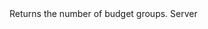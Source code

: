 <function name="GetNumBudgetGroups" parent="vprof" type="libraryfunc">
	<description>
		Returns the number of budget groups.
	</description>
	<realm>Server</realm>
	<rets>
		<ret name="budgetGroups" type="number"></ret>
	</rets>
</function>